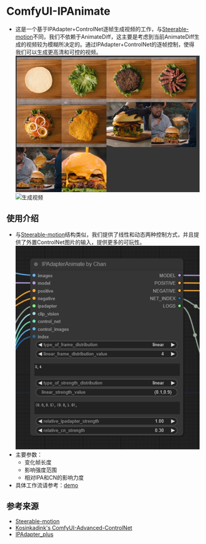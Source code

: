 # ComfyUI-IPAnimate
- 这是一个基于IPAdapter+ControlNet逐帧生成视频的工作，与[Steerable-motion](https://github.com/banodoco/Steerable-Motion)不同，我们不依赖于AnimateDiff，这主要是考虑到当前AnimateDiff生成的视频较为模糊所决定的。通过IPAdapter+ControlNet的逐帧控制，使得我们可以生成更高清和可控的视频。
![输入图片](./demo/input.png)
![生成视频](./demo/output.gif)

## 使用介绍
- 与[Steerable-motion](https://github.com/banodoco/Steerable-Motion)结构类似，我们提供了线性和动态两种控制方式，并且提供了外置ControlNet图片的输入，提供更多的可玩性。
![模型](./demo/model.png)
- 主要参数：
    - 变化帧长度
    - 影响强度范围
    - 相对IPA和CN的影响力度
- 具体工作流请参考：[demo](./demo/IPAnimate-demo.json)

## 参考来源
- [Steerable-motion](https://github.com/banodoco/Steerable-Motion)
- [Kosinkadink's ComfyUI-Advanced-ControlNet](https://github.com/Kosinkadink/ComfyUI-Advanced-ControlNet)
- [IPAdapter_plus](https://github.com/cubiq/ComfyUI_IPAdapter_plus)
